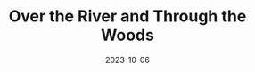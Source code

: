 ---
title: Over the River and Through the Woods
Theatre: Amelia Community Theatre
Venue: ACT Main Stage
date: 2023-10-06
closing_date: 2023-10-21
showtimes:
- 2023-10-06 19:30:00
- 2023-10-07 19:30:00
- 2023-10-08 14:00:00
- 2023-10-12 19:30:00
- 2023-10-13 19:30:00
- 2023-10-14 19:30:00
- 2023-10-15 14:00:00
- 2023-10-19 19:30:00
- 2023-10-20 19:30:00
- 2023-10-21 19:30:00
featured_image: 2023-Over-the-River-and-Through-the-Woods.webp
featured_image_alt: 
featured_image_caption: Poster for Over the River and Through the Woods
featured_image_attr: 
featured_image_attr_link: 
playbill:
Website: 
Tickets: https://app.arts-people.com/index.php?actions=4&p=2
show_details: 
cast:
- Nick: Sebastian Miller
- Frank: John Chastine
- Aida: Martha McDowell
- Nunzio: Elmer Smith
- Emma: Amelia Landino
- Caitlin: Brandily Oliphant
crew:
orchestra:
Genres:
- Play
- Comedy
- Drama
- Family
Description: "A comedic clash between career dreams and family schemes."
---